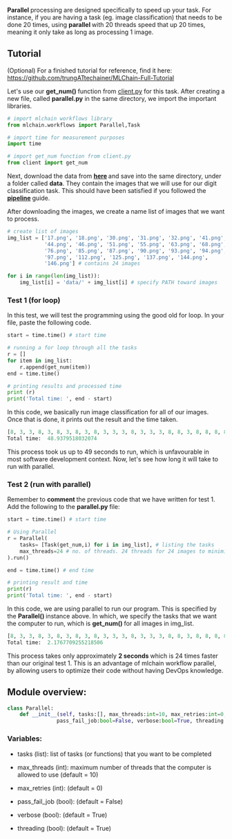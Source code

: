 <b> Parallel </b> processing are designed specifically to speed up your task. For instance, if you are
having a task (eg. image classification) that needs to be done 20 times, using <b> parallel </b> with 
20 threads speed that up 20 times, meaning it only take as long as processing 1 image.

## Tutorial

(Optional) For a finished tutorial for reference, find it here: https://github.com/trungATtechainer/MLChain-Full-Tutorial


Let's use our <b> get_num() </b> function from [client.py](../Client/general.md) for this task. After creating 
a new file, called <b> parallel.py</b> in the same directory, we import the important libraries. 

```python
# import mlchain workflows library
from mlchain.workflows import Parallel,Task

# import time for measurement purposes
import time

# import get_num function from client.py
from client import get_num
```
Next, download the data from <b> [here](https://drive.google.com/u/6/uc?id=1M6JsFwuPkTnGkPV0JOJYPjpB1tedKwsm&export=download) </b> and save into the same directory, under a folder called <b> data</b>. They contain the images that we will use
for our digit classification task. This should have been satisfied if you followed the <b> [pipeline](../workflow/pipeline.md) </b> guide.

After downloading the images, we create a name list of images that we want to process.

```python
# create list of images
img_list = ['17.png', '18.png', '30.png', '31.png', '32.png', '41.png', 
            '44.png', '46.png', '51.png', '55.png', '63.png', '68.png',
            '76.png', '85.png', '87.png', '90.png', '93.png', '94.png',
            '97.png', '112.png', '125.png', '137.png', '144.png', 
            '146.png'] # contains 24 images

for i in range(len(img_list)):
    img_list[i] = 'data/' + img_list[i] # specify PATH toward images
```

### Test 1 (for loop)

In this test, we will test the programming using the good old for loop. In your file, paste the following code.

```python
start = time.time() # start time

# running a for loop through all the tasks
r = []
for item in img_list:
    r.append(get_num(item))
end = time.time()

# printing results and processed time
print (r)
print('Total time: ', end - start)
```
In this code, we basically run image classification for all of our images. Once that is done, it prints out
the result and the time taken.

```python
[8, 3, 3, 8, 3, 8, 3, 8, 3, 8, 3, 3, 3, 8, 3, 3, 3, 8, 8, 3, 8, 8, 8, 8]
Total time:  48.9379518032074
```

This process took us up to 49 seconds to run, which is unfavourable in most software development context.
Now, let's see how long it will take to run with parallel.

### Test 2 (run with parallel)

Remember to <b> comment </b> the previous code that we have written for test 1. Add the following to the <b> parallel.py </b> file:

```python
start = time.time() # start time

# Using Parallel
r = Parallel(
    tasks= [Task(get_num,i) for i in img_list], # listing the tasks
    max_threads=24 # no. of threads. 24 threads for 24 images to minimize run time
).run()

end = time.time() # end time

# printing result and time
print(r)
print('Total time: ', end - start)
```

In this code, we are using parallel to run our program. This is specified by the <b> Parallel() </b> instance above. 
In which, we specify the tasks that we want the computer to run, which is <b> get_num() </b>
for all images in img_list.

```python
[8, 3, 3, 8, 3, 8, 3, 8, 3, 8, 3, 3, 3, 8, 3, 3, 3, 8, 8, 3, 8, 8, 8, 8]
Total time:  2.1767709255218506
```

This process takes only approximately <b> 2 seconds </b> which is 24 times faster than our original 
test 1. This is an advantage of mlchain workflow parallel, by allowing users to 
optimize their code without having DevOps knowledge.

## Module overview:

```python
class Parallel:
    def __init__(self, tasks:[], max_threads:int=10, max_retries:int=0, 
                pass_fail_job:bool=False, verbose:bool=True, threading:bool=True):
```

### Variables:

- tasks (list): list of tasks (or functions) that you want to be completed

- max_threads (int): maximum number of threads that the computer is allowed to use (default = 10)

- max_retries (int):  (default = 0)

- pass_fail_job (bool):  (default = False)

- verbose (bool):  (default = True)

- threading (bool):  (default = True)
